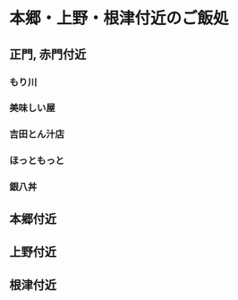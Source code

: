 # 本郷・上野・根津付近のご飯処

## 正門, 赤門付近

### もり川

### 美味しい屋

### 吉田とん汁店

### ほっともっと

### 銀八丼

## 本郷付近

### 

### 

## 上野付近

### 

## 根津付近

### 

